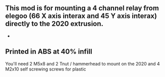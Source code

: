 This mod is for mounting a 4 channel relay from elegoo (66 X axis interax and 45 Y axis interax) directly to the 2020 extrusion. 
-
-
Printed in ABS at 40% infill 
-
You'll need 2 M5x8 and 2 Tnut / hammerhead to mount on the 2020 and 4 M2x10 self screwing screws for plastic 
